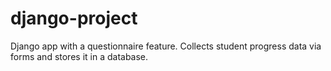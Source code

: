 # django-project
Django app with a questionnaire feature. Collects student progress data via forms and stores it in a database.
